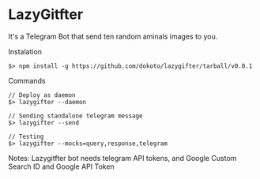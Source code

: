 # LazyGitfter
It's a Telegram Bot that send ten random aminals images to you.

Instalation
```
$> npm install -g https://github.com/dokoto/lazygifter/tarball/v0.0.1
```

Commands
```
// Deploy as daemon
$> lazygifter --daemon

// Sending standalone telegram message
$> lazygifter --send

// Testing
$> lazygifter --mocks=query,response,telegram
```

Notes:
Lazygitfter bot needs telegram API tokens, and Google Custom Search ID and Google API Token
